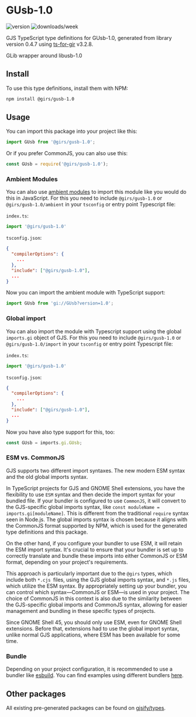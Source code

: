 
# GUsb-1.0

![version](https://img.shields.io/npm/v/@girs/gusb-1.0)
![downloads/week](https://img.shields.io/npm/dw/@girs/gusb-1.0)


GJS TypeScript type definitions for GUsb-1.0, generated from library version 0.4.7 using [ts-for-gir](https://github.com/gjsify/ts-for-gir) v3.2.8.

GLib wrapper around libusb-1.0

## Install

To use this type definitions, install them with NPM:
```bash
npm install @girs/gusb-1.0
```

## Usage

You can import this package into your project like this:
```ts
import GUsb from '@girs/gusb-1.0';
```

Or if you prefer CommonJS, you can also use this:
```ts
const GUsb = require('@girs/gusb-1.0');
```

### Ambient Modules

You can also use [ambient modules](https://github.com/gjsify/ts-for-gir/tree/main/packages/cli#ambient-modules) to import this module like you would do this in JavaScript.
For this you need to include `@girs/gusb-1.0` or `@girs/gusb-1.0/ambient` in your `tsconfig` or entry point Typescript file:

`index.ts`:
```ts
import '@girs/gusb-1.0'
```

`tsconfig.json`:
```json
{
  "compilerOptions": {
    ...
  },
  "include": ["@girs/gusb-1.0"],
  ...
}
```

Now you can import the ambient module with TypeScript support: 

```ts
import GUsb from 'gi://GUsb?version=1.0';
```

### Global import

You can also import the module with Typescript support using the global `imports.gi` object of GJS.
For this you need to include `@girs/gusb-1.0` or `@girs/gusb-1.0/import` in your `tsconfig` or entry point Typescript file:

`index.ts`:
```ts
import '@girs/gusb-1.0'
```

`tsconfig.json`:
```json
{
  "compilerOptions": {
    ...
  },
  "include": ["@girs/gusb-1.0"],
  ...
}
```

Now you have also type support for this, too:

```ts
const GUsb = imports.gi.GUsb;
```


### ESM vs. CommonJS

GJS supports two different import syntaxes. The new modern ESM syntax and the old global imports syntax.

In TypeScript projects for GJS and GNOME Shell extensions, you have the flexibility to use `ESM` syntax and then decide the import syntax for your bundled file. If your bundler is configured to use `CommonJS`, it will convert to the GJS-specific global imports syntax, like `const moduleName = imports.gi[moduleName]`. This is different from the traditional `require` syntax seen in Node.js. The global imports syntax is chosen because it aligns with the CommonJS format supported by NPM, which is used for the generated type definitions and this package.

On the other hand, if you configure your bundler to use ESM, it will retain the ESM import syntax. It's crucial to ensure that your bundler is set up to correctly translate and bundle these imports into either CommonJS or ESM format, depending on your project's requirements.

This approach is particularly important due to the `@girs` types, which include both `*.cjs `files, using the GJS global imports syntax, and `*.js` files, which utilize the ESM syntax. By appropriately setting up your bundler, you can control which syntax—CommonJS or ESM—is used in your project. The choice of CommonJS in this context is also due to the similarity between the GJS-specific global imports and CommonJS syntax, allowing for easier management and bundling in these specific types of projects.

Since GNOME Shell 45, you should only use ESM, even for GNOME Shell extensions. Before that, extensions had to use the global import syntax, unlike normal GJS applications, where ESM has been available for some time.

### Bundle

Depending on your project configuration, it is recommended to use a bundler like [esbuild](https://esbuild.github.io/). You can find examples using different bundlers [here](https://github.com/gjsify/ts-for-gir/tree/main/examples).

## Other packages

All existing pre-generated packages can be found on [gjsify/types](https://github.com/gjsify/types).


